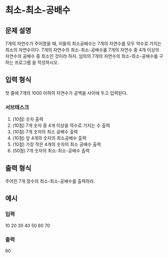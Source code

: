 # 최소-최소-공배수 

## 문제 설명

7개의 자연수가 주어졌을 때, 이들의 최소공배수는 7개의 자연수를 모두 약수로 가지는 최소의 자연수이다. 7개의 자연수의 최소-최소-공배수를 7개의 자연수 중 4개 이상의 자연수의 공배수 중 최소인 것이라 하자. 임의의 7개의 자연수의 최소-최소-공배수를 구하는 프로그램
을 작성하시오.

## 입력 형식

첫 줄에 7개의 1000 이하의 자연수가 공백을 사이에 두고 입력된다.

### 서브태스크 
1. (10점) 숫자 출력  
2. (10점) 7개 숫자 중 4개 이상을 약수로 가지는 수 출력  
3. (10점) 7개 숫자의 최소 공배수 출력  
4. (10점) 앞 4개의 숫자의 최소공배수 출력  
5. (10점) 가장 작은 4개의 숫자의 최소 공배수 출력  
6. (50점) 7개 숫자의 최소-최소-공배수 출력  

## 출력 형식

주어진 7개 정수의 최소-최소-공배수를 출력하라.

## 예시
### 입력
10 20 30 40 50 60 70 
### 출력
60
